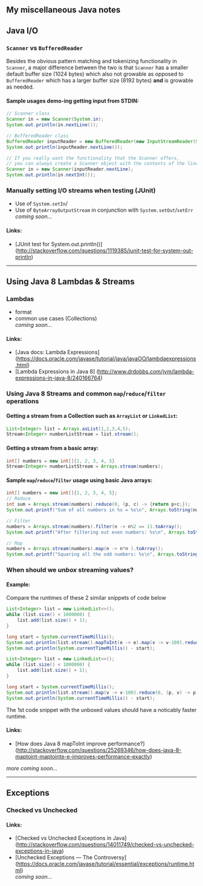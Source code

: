## My miscellaneous Java notes
 
 
## Java I/O
 
### `Scanner` vs `BufferedReader`

Besides the obvious pattern matching and tokenizing functionality in `Scanner`, 
a major difference between the two is that `Scanner` has a smaller default 
buffer size (1024 bytes) which also not growable as opposed to `BufferedReader` which
has a larger buffer size (8192 bytes) **and** is growable as needed.  

#### Sample usages demo-ing getting input from STDIN:
```Java
// Scanner class
Scanner in = new Scanner(System.in);
System.out.println(in.nextLine());
```
```Java
// BufferedReader class
BufferedReader inputReader = new BufferedReader(new InputStreamReader(System.in));
System.out.println(inputReader.nextLine());

// If you really want the functionality that the Scanner offers,
// you can always create a Scanner object with the contents of the line
Scanner in = new Scanner(inputReader.nextLine);
System.out.println(in.nextInt());
```

### Manually setting I/O streams when testing (JUnit)
- Use of `System.setIn`/
- Use of `ByteArrayOutputStream` in conjunction with `System.setOut`/`setErr`  
*coming soon...*  

#### Links:
- [JUnit test for System.out.println()] (http://stackoverflow.com/questions/1119385/junit-test-for-system-out-println)

---

## Using Java 8 Lambdas & Streams

### Lambdas
- format
- common use cases (Collections)    
*coming soon...*

#### Links:
- [Java docs: Lambda Expressions] (https://docs.oracle.com/javase/tutorial/java/javaOO/lambdaexpressions.html)
- [Lambda Expressions in Java 8] (http://www.drdobbs.com/jvm/lambda-expressions-in-java-8/240166764)

### Using Java 8 Streams and common `map`/`reduce`/`filter` operations

#### Getting a stream from a Collection such as `ArrayList` or `LinkedList`:
```Java
List<Integer> list = Arrays.asList(1,2,3,4,5);
Stream<Integer> numberListStream = list.stream(); 
```  

#### Getting a stream from a basic array:
```Java
int[] numbers = new int[]{1, 2, 3, 4, 5}
Stream<Integer> numberListStream = Arrays.stream(numbers); 
```

#### Sample `map`/`reduce`/`filter` usage using basic Java arrays:
```Java
int[] numbers = new int[]{1, 2, 3, 4, 5};
// Reduce
int sum = Arrays.stream(numbers).reduce(0, (p, c) -> {return p+c;});
System.out.printf("Sum of all numbers in %s = %s\n", Arrays.toString(numbers), sum);

// Filter
numbers = Arrays.stream(numbers).filter(n -> n%2 == 1).toArray();
System.out.printf("After filtering out even numbers: %s\n", Arrays.toString(numbers));

// Map
numbers = Arrays.stream(numbers).map(n -> n*n ).toArray();
System.out.printf("Squaring all the odd numbers: %s\n", Arrays.toString(numbers));
```

### When should we *unbox* streaming values? 

#### Example:  
Compare the runtimes of these 2 similar snippets of code below
```Java
List<Integer> list = new LinkedList<>();
while (list.size() < 1000000) {
    list.add(list.size() + 1);
}

long start = System.currentTimeMillis();
System.out.println(list.stream().mapToInt(e -> e).map(v -> v-100).reduce(0, (p, v) -> p + v));
System.out.println(System.currentTimeMillis() - start);
```
```Java
List<Integer> list = new LinkedList<>();
while (list.size() < 1000000) {
    list.add(list.size() + 1);
}

long start = System.currentTimeMillis();
System.out.println(list.stream().map(v -> v-100).reduce(0, (p, v) -> p + v));
System.out.println(System.currentTimeMillis() - start);
```

The 1st code snippet with the unboxed values should have a noticably faster runtime.

#### Links:
- [How does Java 8 mapToInt improve performance?] (http://stackoverflow.com/questions/25269346/how-does-java-8-maptoint-maptointe-e-improves-performance-exactly)

*more coming soon...*

--- 

## Exceptions

### Checked vs Unchecked

#### Links:
- [Checked vs Unchecked Exceptions in Java] (http://stackoverflow.com/questions/14011749/checked-vs-unchecked-exceptions-in-java)
- [Unchecked Exceptions — The Controversy] (https://docs.oracle.com/javase/tutorial/essential/exceptions/runtime.html)  
*coming soon...*

 
